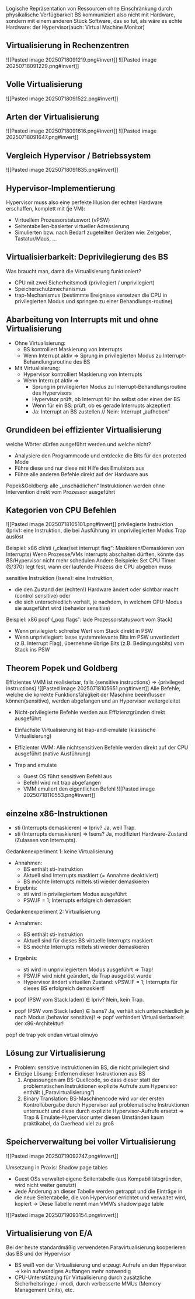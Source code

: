Logische Repräsentation von Ressourcen ohne Einschränkung durch physikalische Verfügbarkeit
BS kommuniziert also nicht mit Hardware, sondern mit einem anderen Stück Software, das so tut, als wäre es echte Hardware: der Hypervisor(auch: Virtual Machine Monitor)

## Virtualisierung in Rechenzentren
![[Pasted image 20250718091219.png#invert]]
![[Pasted image 20250718091229.png#invert]]


## Volle Virtualisierung
![[Pasted image 20250718091522.png#invert]]


## Arten der Virtualisierung
![[Pasted image 20250718091616.png#invert]]
![[Pasted image 20250718091647.png#invert]]


## Vergleich Hypervisor / Betriebssystem
![[Pasted image 20250718091835.png#invert]]

## Hypervisor-Implementierung
Hypervisor muss also eine perfekte Illusion der echten Hardware erschaffen, komplett mit (je VM):
- Virtuellem Prozessorstatuswort (vPSW)
- Seitentabellen-basierter virtueller Adressierung
- Simulierten bzw. nach Bedarf zugeteilten Geräten wie: Zeitgeber, Tastatur/Maus, …


## Virtualisierbarkeit: Deprivilegierung des BS
Was braucht man, damit die Virtualisierung funktioniert?
- CPU mit zwei Sicherheitsmodi (privilegiert / unprivilegiert)
- Speicherschutzmechanismus
- trap-Mechanismus (bestimmte Ereignisse versetzen die CPU in privilegierten Modus und springen zu einer Behandlungs-routine)


## Abarbeitung von Interrupts mit und ohne Virtualisierung

- Ohne Virtualisierung:
	- BS kontrolliert Maskierung von Interrupts
	- Wenn Interrupt aktiv => Sprung in privilegierten Modus zu Interrupt-Behandlungsroutine des BS
- Mit Virtualisierung:
	- Hypervisor kontrolliert Maskierung von Interrupts
	- Wenn Interrupt aktiv =>
		- Sprung in privilegierten Modus zu Interrupt-Behandlungsroutine des Hypervisors
		- Hypervisor prüft, ob Interrupt für ihn selbst oder eines der BS
		- Wenn für ein BS: prüft, ob es gerade Interrupts akzeptiert
		- Ja: Interrupt an BS zustellen // Nein: Interrupt „aufheben“


## Grundideen bei effizienter Virtualisierung

welche Wörter dürfen ausgeführt werden und welche nicht?
- Analysiere den Programmcode und entdecke die Bits für den protected Mode
- Führe diese und nur diese mit Hilfe des Emulators aus
- Führe alle anderen Befehle direkt auf der Hardware aus

Popek&Goldberg: alle „unschädlichen“ Instruktionen werden ohne Intervention direkt vom Prozessor ausgeführt


## Kategorien von CPU Befehlen
![[Pasted image 20250718105101.png#invert]]
privilegierte Instruktion (Ipriv): eine Instruktion, die bei Ausführung im unprivilegierten Modus Trap auslöst

Beispiel: x86 cli/sti („clear/set interrupt flag“: Maskieren/Demaskieren von Interrupts)
Wenn Prozesse/VMs Interrupts abschalten dürften, könnte das BS/Hypervisor nicht mehr schedulen
Andere Beispiele: Set CPU Timer (S/370) legt fest, wann der laufende Prozess die CPU abgeben muss

sensitive Instruktion (Isens): eine Instruktion,
- die den Zustand der (echten!) Hardware ändert oder sichtbar macht (control sensitive) oder
- die sich unterschiedlich verhält, je nachdem, in welchem CPU-Modus sie ausgeführt wird (behavior sensitive)

Beispiel: x86 popf („pop flags“: lade Prozessorstatuswort vom Stack)
- Wenn privilegiert: schreibe Wert vom Stack direkt in PSW
- Wenn unprivilegiert: lasse systemrelevante Bits im PSW unverändert (z.B. Interrupt Flag), übernehme übrige Bits (z.B. Bedingungsbits) vom Stack ins PSW

## Theorem Popek und Goldberg
Effizientes VMM ist realisierbar, falls {sensitive instructions} => {privileged instructions}
![[Pasted image 20250718105651.png#invert]]
Alle Befehle, welche die korrekte Funktionsfähigkeit der Maschine
beeinflussen können(sensitive), werden abgefangen und an Hypervisor weitergeleitet
- Nicht-privilegierte Befehle werden aus Effizienzgründen direkt ausgeführt
- Einfachste Virtualisierung ist trap-and-emulate (klassische Virtualisierung)

- Effizienter VMM: Alle nichtsensitiven Befehle werden direkt auf der CPU ausgeführt (native Ausführung)
- Trap and emulate
	- Guest OS führt sensitiven Befehl aus
	- Befehl wird mit trap abgefangen
	- VMM emuliert den eigentlichen Befehl
![[Pasted image 20250718110553.png#invert]]


## einzelne x86-Instruktionen
- sti (Interrupts demaskieren) => Ipriv?
	Ja, weil Trap.
- sti (Interrupts demaskieren) => Isens?
	Ja, modifiziert Hardware-Zustand (Zulassen von Interrupts).


Gedankenexperiment 1: keine Virtualisierung
- Annahmen:
	- BS enthält sti-Instruktion
	- Aktuell sind Interrupts maskiert (= Annahme deaktiviert)
	- BS möchte Interrupts mittels sti wieder demaskieren
- Ergebnis:
	- sti wird in privilegiertem Modus ausgeführt
	- PSW.IF = 1; Interrupts erfolgreich demaskiert


Gedankenexperiment 2: Virtualisierung
- Annahmen:
	- BS enthält sti-Instruktion
	- Aktuell sind für dieses BS virtuelle Interrupts maskiert
	- BS möchte Interrupts mittels sti wieder demaskieren
- Ergebnis:
	- sti wird in unprivilegiertem Modus ausgeführt => Trap!
	- PSW.IF wird nicht geändert, da Trap ausgelöst wurde
	- Hypervisor ändert virtuellen Zustand: vPSW.IF = 1; Interrupts für dieses BS erfolgreich demaskiert!


- popf (PSW vom Stack laden) $\in$ Ipriv?
	Nein, kein Trap.
- popf (PSW vom Stack laden) $\in$ Isens?
	Ja, verhält sich unterschiedlich je nach Modus (behavior sensitive)!
=> popf verhindert Virtualisierbarkeit der x86-Architektur!

popf de trap yok ondan virtual olmuyo


## Lösung zur Virtualisierung
- Problem: sensitive Instruktionen im BS, die nicht privilegiert sind
- Einzige Lösung: Entfernen dieser Instruktionen aus BS
	1. Anpassungen am BS-Quellcode, so dass dieser statt der problematischen Instruktionen explizite Aufrufe zum Hypervisor enthält („Paravirtualisierung“)
	2. Binary Translation: BS-Maschinencode wird vor der ersten Kontrollübergabe durch Hypervisor auf problematische Instruktionen untersucht und diese durch explizite Hypervisor-Aufrufe ersetzt
=> Trap & Emulate-Hypervisor unter diesen Umständen kaum praktikabel, da Overhead viel zu groß


## Speicherverwaltung bei voller Virtualisierung
![[Pasted image 20250719092747.png#invert]]

Umsetzung in Praxis: Shadow page tables
- Guest OSs verwaltet eigene Seitentabelle (aus Kompabilitätsgründen, wird nicht weiter genutzt)
- Jede Änderung an dieser Tabelle werden getrappt und die Einträge in die neue Seitentabelle, die von Hypervisor errichtet und verwaltet wird, kopiert → Diese Tabelle nennt man VMM’s shadow page table

![[Pasted image 20250719093154.png#invert]]


## Virtualisierung von E/A
Bei der heute standardmäßig verwendeten Paravirtualisierung kooperieren
das BS und der Hypervisor
- BS weiß von der Virtualisierung und erzeugt Aufrufe an den Hypervisor → kein aufwendiges Auffangen mehr notwendig
- CPU-Unterstützung für Virtualisierung durch zusätzliche Sicherheitsringe / -modi, durch verbesserte MMUs (Memory Management Units), etc.

